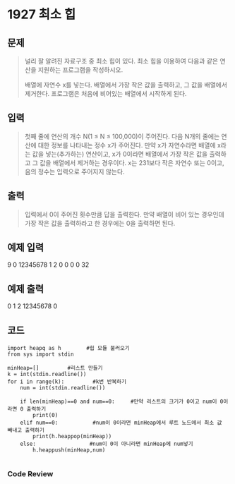 # 1927 최소 힙

## 문제
>널리 잘 알려진 자료구조 중 최소 힙이 있다. 최소 힙을 이용하여 다음과 같은 연산을 지원하는 프로그램을 작성하시오.
>
>배열에 자연수 x를 넣는다.
>배열에서 가장 작은 값을 출력하고, 그 값을 배열에서 제거한다.
>프로그램은 처음에 비어있는 배열에서 시작하게 된다.

## 입력
>첫째 줄에 연산의 개수 N(1 ≤ N ≤ 100,000)이 주어진다. 다음 N개의 줄에는 연산에 대한 정보를 나타내는 정수 x가 주어진다. 만약 x가 자연수라면 배열에 x라는 값을 넣는(추가하는) 연산이고, x가 0이라면 배열에서 가장 작은 값을 출력하고 그 값을 배열에서 제거하는 경우이다. x는 231보다 작은 자연수 또는 0이고, 음의 정수는 입력으로 주어지지 않는다.

## 출력
>입력에서 0이 주어진 횟수만큼 답을 출력한다. 만약 배열이 비어 있는 경우인데 가장 작은 값을 출력하라고 한 경우에는 0을 출력하면 된다.

## 예제 입력
9
0
12345678
1
2
0
0
0
0
32


## 예제 출력
0
1
2
12345678
0

## 코드
```
import heapq as h        #힙 모듈 불러오기
from sys import stdin

minHeap=[]         #리스트 만들기
k = int(stdin.readline())
for i in range(k):         #k번 반복하기
    num = int(stdin.readline())
    
    if len(minHeap)==0 and num==0:     #만약 리스트의 크기가 0이고 num이 0이라면 0 출력하기
        print(0)
    elif num==0:           #num이 0이라면 minHeap에서 루트 노드에서 최소 값 빼내고 출력하기
        print(h.heappop(minHeap))
    else:                 #num이 0이 아니라면 minHeap에 num넣기
        h.heappush(minHeap,num)
    
```
### Code Review




